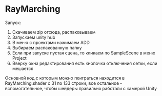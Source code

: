 # RayMarching

Запуск:
  1. Скачиваем zip отсюда, распаковываем
  2. Запускаем unity hub
  3. В меню с проектами нажимаем ADD
  4. Выбираем распакованную папку
  5. Если при запуске пустая сцена, то кликаем по SampleScene в меню Project
  6. Вверху окна редактирования есть кнопочка отключения сетки, если мешается

Основной код с которым можно поиграться находится в RayMarching.shader с 31 по 133 строки, все остальное - вспомогательное, чтобы шейдеры правильно работали с камерой Unity
